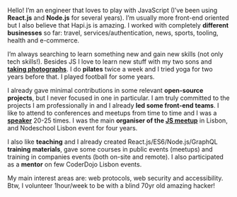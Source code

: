 Hello! I’m an engineer that loves to play with JavaScript (I’ve been using **React.js** and **Node.js** for several years). I’m usually more front-end oriented but I also believe that Hapi.js is amazing. I worked with completely **different businesses** so far: travel, services/authentication, news, sports, tooling, health and e-commerce.

I’m always searching to learn something new and gain new skills (not only tech skills!).
Besides JS I love to learn new stuff with my two sons and [**taking photographs**](/photography/). I do **pilates** twice a week and I tried yoga for two years before that. I played football for some years.

I already gave minimal contributions in some relevant **open-source projects**, but I never focused in one in particular. I am truly committed to the projects I am professionally in and I already **led some front-end teams**. I like to attend to conferences and meetups from time to time and I was a [**speaker**](/talks/) 20-25 times. I was the main **organiser of the [JS meetup](https://www.meetup.com/require-lx/)** in Lisbon, and Nodeschool Lisbon event for four years.

I also like **teaching** and I already created React.js/ES6/Node.js/GraphQL **training materials**, gave some courses in public events (meetups) and training in companies events (both on-site and remote). I also participated as a **mentor** on few CoderDojo Lisbon events.

My main interest areas are: web protocols, web security and accessibility. Btw, I volunteer 1hour/week to be with a blind 70yr old amazing hacker!
